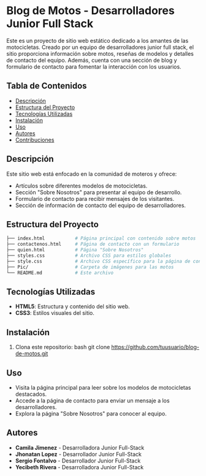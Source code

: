 # Blog de Motos - Desarrolladores Junior Full Stack

Este es un proyecto de sitio web estático dedicado a los amantes de las motocicletas. Creado por un equipo de desarrolladores junior full stack, el sitio proporciona información sobre motos, reseñas de modelos y detalles de contacto del equipo. Además, cuenta con una sección de blog y formulario de contacto para fomentar la interacción con los usuarios.

## Tabla de Contenidos

- [Descripción](#descripción)
- [Estructura del Proyecto](#estructura-del-proyecto)
- [Tecnologías Utilizadas](#tecnologías-utilizadas)
- [Instalación](#instalación)
- [Uso](#uso)
- [Autores](#autores)
- [Contribuciones](#contribuciones)

## Descripción

Este sitio web está enfocado en la comunidad de moteros y ofrece:

- Artículos sobre diferentes modelos de motocicletas.
- Sección "Sobre Nosotros" para presentar al equipo de desarrollo.
- Formulario de contacto para recibir mensajes de los visitantes.
- Sección de información de contacto del equipo de desarrolladores.

## Estructura del Proyecto

```bash
├── index.html           # Página principal con contenido sobre motos
├── contactenos.html     # Página de contacto con un formulario
├── quien.html           # Página "Sobre Nosotros"
├── styles.css           # Archivo CSS para estilos globales
├── style.css            # Archivo CSS específico para la página de contacto
├── Pic/                 # Carpeta de imágenes para las motos
└── README.md            # Este archivo
```
## Tecnologías Utilizadas

- **HTML5**: Estructura y contenido del sitio web.
- **CSS3**: Estilos visuales del sitio.

## Instalación

1. Clona este repositorio:
bash
   git clone https://github.com/tuusuario/blog-de-motos.git

## Uso

- Visita la página principal para leer sobre los modelos de motocicletas destacados.
- Accede a la página de contacto para enviar un mensaje a los desarrolladores.
- Explora la página "Sobre Nosotros" para conocer al equipo.

## Autores

- **Camila Jimenez** - Desarrolladora Junior Full-Stack
- **Jhonatan Lopez** - Desarrollador Junior Full-Stack
- **Sergio Fontalvo** - Desarrollador Junior Full-Stack
- **Yecibeth Rivera** - Desarrolladora Junior Full-Stack

